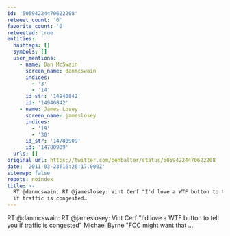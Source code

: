 ```yaml
---
id: '50594224470622208'
retweet_count: '0'
favorite_count: '0'
retweeted: true
entities:
  hashtags: []
  symbols: []
  user_mentions:
    - name: Dan McSwain
      screen_name: danmcswain
      indices:
        - '3'
        - '14'
      id_str: '14940842'
      id: '14940842'
    - name: James Losey
      screen_name: jameslosey
      indices:
        - '19'
        - '30'
      id_str: '14780909'
      id: '14780909'
  urls: []
original_url: https://twitter.com/benbalter/status/50594224470622208
date: '2011-03-23T16:26:17.000Z'
sitemap: false
robots: noindex
title: >-
  RT @danmcswain: RT @jameslosey: Vint Cerf "I'd love a WTF button to tell you
  if traffic is congested…
---
```


RT @danmcswain: RT @jameslosey: Vint Cerf "I'd love a WTF button to tell you if traffic is congested" Michael Byrne "FCC might want that ...